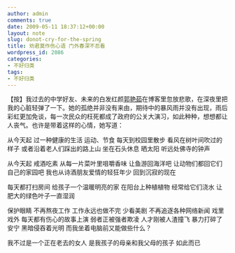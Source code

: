 ```yaml
---
author: admin
comments: true
date: 2009-05-11 18:37:12+00:00
layout: note
slug: donot-cry-for-the-spring
title: 劝君莫作伤心语 门外春深不忍看
wordpress_id: 2086
categories:
- 不好归类
tags:
- 不好归类
---
```


【按】我过去的中学好友、未来的白发红颜[郭艳茹](http://blog.sina.com.cn/s/blog_4a22f44b0100csth.html)在博客里忽放悲歌，在深夜里把我的心脏轻弹了一下。她的孤绝并非没有来由，期待中的暴风雨并没有出现，雨后彩虹更加免谈，每一次民众的枉死都成了政府的公关大演习，如此种种，想想都让人丧气。也许是带着这样的心情，她写道：

从今天起
过一种健康的生活
运动、节食
每天到校园里散步
看风在树叶间吹过的样子
或者沿着老人们踩出的路上山
坐在石头休息
晒太阳
听远处佛寺的钟声

从今天起
戒酒吃素
从每一片菜叶里咀嚼香味
让鱼游回海洋吧
让动物们都回它们自己的家园吧
我也从诗酒朋友爱情的轻狂年少
回到沉寂的现在

每天都打扫房间
给孩子一个温暖明亮的家
在阳台上种植植物
经常给它们浇水
让肥大的绿色叶子一直湿润

保护眼睛
不再熬夜工作
工作永远也做不完
少看美剧
不再追逐各种网络新闻
戏里戏外
每天都有伤心的故事上演
弱者正被强者欺凌
人才刚被人渣撞飞
暴力打碎了安宁
黑暗侵吞着光明
而我坐着电脑前又能做些什么？

我不过是一个正在老去的女人
是我孩子的母亲和我父母的孩子
如此而已
